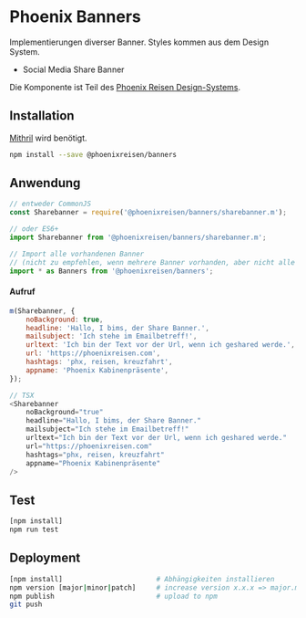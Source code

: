# Phoenix Banners

Implementierungen diverser Banner. Styles kommen aus dem Design System.

- Social Media Share Banner

Die Komponente ist Teil des [Phoenix Reisen Design-Systems](https://design-system.phoenixreisen.net).

## Installation

[Mithril](https://mithril.js.org/) wird benötigt.

```bash
npm install --save @phoenixreisen/banners
```

## Anwendung

```js
// entweder CommonJS
const Sharebanner = require('@phoenixreisen/banners/sharebanner.m');

// oder ES6+
import Sharebanner from '@phoenixreisen/banners/sharebanner.m';

// Import alle vorhandenen Banner
// (nicht zu empfehlen, wenn mehrere Banner vorhanden, aber nicht alle benutzt werden)
import * as Banners from '@phoenixreisen/banners';
```

#### Aufruf

```js
m(Sharebanner, {
    noBackground: true,
    headline: 'Hallo, I bims, der Share Banner.',
    mailsubject: 'Ich stehe im Emailbetreff!',
    urltext: 'Ich bin der Text vor der Url, wenn ich geshared werde.',
    url: 'https://phoenixreisen.com',
    hashtags: 'phx, reisen, kreuzfahrt',
    appname: 'Phoenix Kabinenpräsente',
});

// TSX
<Sharebanner
    noBackground="true"
    headline="Hallo, I bims, der Share Banner."
    mailsubject="Ich stehe im Emailbetreff!"
    urltext="Ich bin der Text vor der Url, wenn ich geshared werde."
    url="https://phoenixreisen.com"
    hashtags="phx, reisen, kreuzfahrt"
    appname="Phoenix Kabinenpräsente"
/>
```

## Test

```bash
[npm install]
npm run test
```

## Deployment

```bash
[npm install]                       # Abhängigkeiten installieren
npm version [major|minor|patch]     # increase version x.x.x => major.minor.patch
npm publish                         # upload to npm
git push
```